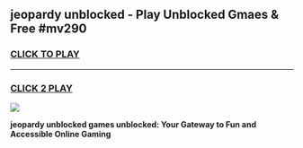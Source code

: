 
## jeopardy unblocked - Play Unblocked Gmaes & Free #mv290
<h3>
<a href="https://news.freeplayer.one?title=jeopardy_unblocked&ref=26F">CLICK TO PLAY</a></h3>
<hr>

<h3>
<a href="https://news.freeplayer.one?title=jeopardy_unblocked&ref=26F">CLICK 2 PLAY</a>
  
</h3>

<a href="https://news.freeplayer.one?title=jeopardy_unblocked&ref=26F/"><img src="https://clearcache.store/games.png"></a>


**jeopardy unblocked games unblocked: Your Gateway to Fun and Accessible Online Gaming**
